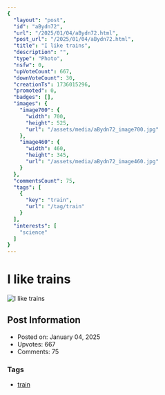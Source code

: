 ```yaml
---
{
  "layout": "post",
  "id": "aBydn72",
  "url": "/2025/01/04/aBydn72.html",
  "post_url": "/2025/01/04/aBydn72.html",
  "title": "I like trains",
  "description": "",
  "type": "Photo",
  "nsfw": 0,
  "upVoteCount": 667,
  "downVoteCount": 30,
  "creationTs": 1736015296,
  "promoted": 0,
  "badges": [],
  "images": {
    "image700": {
      "width": 700,
      "height": 525,
      "url": "/assets/media/aBydn72_image700.jpg"
    },
    "image460": {
      "width": 460,
      "height": 345,
      "url": "/assets/media/aBydn72_image460.jpg"
    }
  },
  "commentsCount": 75,
  "tags": [
    {
      "key": "train",
      "url": "/tag/train"
    }
  ],
  "interests": [
    "science"
  ]
}
---
```


# I like trains

![I like trains](/assets/media/aBydn72_image700.jpg)

## Post Information

- Posted on: January 04, 2025
- Upvotes: 667
- Comments: 75

### Tags

- [train](/tag/train)
